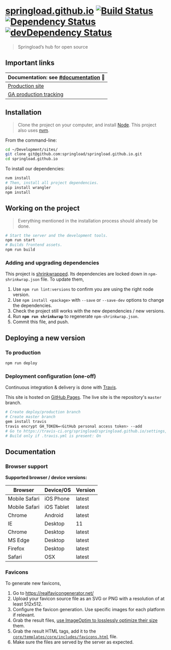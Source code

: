 [springload.github.io](https://springload.github.io/) [![Build Status](https://travis-ci.org/springload/springload.github.io.svg?branch=dev)](https://travis-ci.org/springload/springload.github.io) [![Dependency Status](https://david-dm.org/springload/springload.github.io.svg?style=flat-square)](https://david-dm.org/springload/springload.github.io) [![devDependency Status](https://david-dm.org/springload/springload.github.io/dev-status.svg?style=flat-square)](https://david-dm.org/springload/springload.github.io#info=devDependencies)
=====================

> Springload’s hub for open source

## Important links

| Documentation: see [#documentation](#documentation) :book:|
|---------------------|
|[Production site](https://springload.github.io/)|
|[GA production tracking](https://analytics.google.com/analytics/web/?pli=1&authuser=1#report/defaultid/a79835767w120310427p125881929/)|

## Installation

> Clone the project on your computer, and install [Node](https://nodejs.org). This project also uses [nvm](https://github.com/springload/frontend-starter-kit/blob/master/docs/useful-tooling.md#nvm).

From the command-line:

```sh
cd ~/Development/sites/
git clone git@github.com:springload/springload.github.io.git
cd springload.github.io
```

To install our dependencies:

```sh
nvm install
# Then, install all project dependencies.
pip install wrangler
npm install
```

## Working on the project

> Everything mentioned in the installation process should already be done.

```sh
# Start the server and the development tools.
npm run start
# Builds frontend assets.
npm run build
```

### Adding and upgrading dependencies

This project is [shrinkwrapped](https://docs.npmjs.com/cli/shrinkwrap). Its dependencies are locked down in `npm-shrinkwrap.json` file. To update them,

1. Use `npm run lint:versions` to confirm you are using the right node version.
2. Use `npm install <package>` with `--save` or `--save-dev` options to change the dependencies.
3. Check the project still works with the new dependencies / new versions.
4. Run **`npm run shrinkwrap`** to regenerate `npm-shrinkwrap.json`.
5. Commit this file, and push.

## Deploying a new version

### To production

```sh
npm run deploy
```

### Deployment configuration (one-off)

Continuous integration & delivery is done with [Travis](https://travis-ci.org/springload/springload.github.io).

This site is hosted on [GitHub Pages](https://pages.github.com/). The live site is the repository's `master` branch.

```sh
# Create deploy/production branch
# Create master branch
gem install travis
travis encrypt GH_TOKEN=<GitHub personal access token> --add
# Go to https://travis-ci.org/springload/springload.github.io/settings,
# Build only if .travis.yml is present: On
```

## Documentation

### Browser support

**Supported browser / device versions:**

| Browser | Device/OS | Version |
|---------|-----------|---------|
| Mobile Safari | iOS Phone | latest |
| Mobile Safari | iOS Tablet | latest |
| Chrome | Android | latest |
| IE | Desktop | 11 |
| Chrome | Desktop | latest |
| MS Edge | Desktop | latest |
| Firefox | Desktop | latest |
| Safari | OSX | latest |

### Favicons

To generate new favicons,

1. Go to https://realfavicongenerator.net/
2. Upload your favicon source file as an SVG or PNG with a resolution of at least 512x512.
3. Configure the favicon generation. Use specific images for each platform if relevant.
4. Grab the result files, [use ImageOptim to losslessly optimize their size](https://imageoptim.com/) them.
5. Grab the result HTML tags, add it to the [`core/templates/core/includes/favicons.html`](core/templates/core/includes/favicons.html) file.
6. Make sure the files are served by the server as expected.
